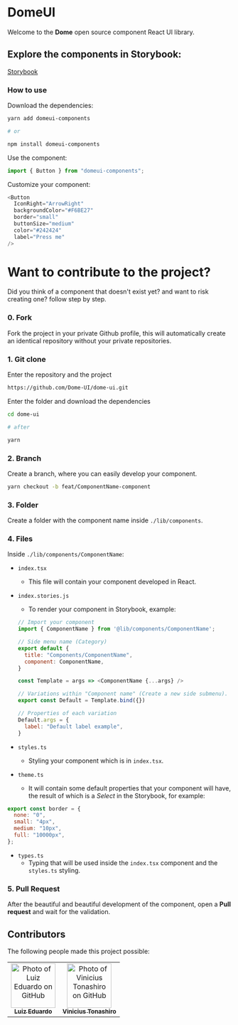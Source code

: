 # DomeUI

Welcome to the **Dome** open source component React UI library.

## Explore the components in Storybook:

[Storybook](https://dome-ui.vercel.app/)

### How to use

Download the dependencies:

```sh
yarn add domeui-components

# or

npm install domeui-components
```

Use the component:

```js
import { Button } from "domeui-components";
```

Customize your component:

```js
<Button
  IconRight="ArrowRight"
  backgroundColor="#F6BE27"
  border="small"
  buttonSize="medium"
  color="#242424"
  label="Press me"
/>
```

# Want to contribute to the project?

Did you think of a component that doesn't exist yet? and want to risk creating one? follow step by step.

### 0. Fork
Fork the project in your private Github profile, this will automatically create an identical repository without your private repositories.

### 1. Git clone

Enter the repository and the project
```sh
https://github.com/Dome-UI/dome-ui.git
```

Enter the folder and download the dependencies
```sh
cd dome-ui

# after

yarn
```

### 2. Branch
Create a branch, where you can easily develop your component.
```sh
yarn checkout -b feat/ComponentName-component
```

### 3. Folder
Create a folder with the component name inside `./lib/components`.

### 4. Files
Inside `./lib/components/ComponentName`:

  - `index.tsx`
    - This file will contain your component developed in React.

  - `index.stories.js`
    - To render your component in Storybook, example:
    ```js
    // Import your component
    import { ComponentName } from '@lib/components/ComponentName';

    // Side menu name (Category)
    export default {
      title: "Components/ComponentName",
      component: ComponentName,
    }

    const Template = args => <ComponentName {...args} />

    // Variations within "Component name" (Create a new side submenu).
    export const Default = Template.bind({})

    // Properties of each variation
    Default.args = {
      label: "Default label example",
    }
    ```

  - `styles.ts`
    - Styling your component which is in `index.tsx`.

  - `theme.ts`
    - It will contain some default properties that your component will have, the result of which is a _Select_ in the Storybook, for example:
  ```js
  export const border = {
    none: "0",
    small: "4px",
    medium: "10px",
    full: "10000px",
  };
  ```

  - `types.ts`
    - Typing that will be used inside the `index.tsx` component and the `styles.ts` styling.

### 5. Pull Request

After the beautiful and beautiful development of the component, open a **Pull request** and wait for the validation.


## Contributors

The following people made this project possible:

<table>
  <tr>
    <td align="center">
      <a href="https://github.com/EduardooPV">
        <img src="https://github.com/EduardooPV.png" width="100px;" alt="Photo of Luiz Eduardo on GitHub"/><br>
        <sub>
          <b>Luiz Eduardo</b>
        </sub>
      </a>
    </td>
    <td align="center">
      <a href="https://github.com/Tonashiro">
        <img src="https://github.com/Tonashiro.png" width="100px;" alt="Photo of Vinicius Tonashiro on GitHub"/><br>
        <sub>
          <b>Vinicius Tonashiro</b>
        </sub>
      </a>
    </td>
  </tr>
</table>
